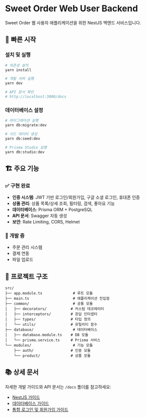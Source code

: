 # Sweet Order Web User Backend

Sweet Order 웹 사용자 애플리케이션을 위한 NestJS 백엔드 서비스입니다.

## 🚀 빠른 시작

### 설치 및 실행

```bash
# 의존성 설치
yarn install

# 개발 서버 실행
yarn dev

# API 문서 확인
# http://localhost:3000/docs
```

### 데이터베이스 설정

```bash
# 마이그레이션 실행
yarn db:migrate:dev

# 시드 데이터 생성
yarn db:seed:dev

# Prisma Studio 실행
yarn db:studio:dev
```

## 🏗️ 주요 기능

### ✅ 구현 완료

- **인증 시스템**: JWT 기반 로그인/회원가입, 구글 소셜 로그인, 휴대폰 인증
- **상품 관리**: 상품 목록/상세 조회, 필터링, 검색, 좋아요 기능
- **데이터베이스**: Prisma ORM + PostgreSQL
- **API 문서**: Swagger 자동 생성
- **보안**: Rate Limiting, CORS, Helmet

### 🔄 개발 중

- 주문 관리 시스템
- 결제 연동
- 파일 업로드

## 📁 프로젝트 구조

```
src/
├── app.module.ts              # 루트 모듈
├── main.ts                    # 애플리케이션 진입점
├── common/                    # 공통 모듈
│   ├── decorators/           # 커스텀 데코레이터
│   ├── interceptors/         # 응답 인터셉터
│   ├── types/                # 타입 정의
│   └── utils/                # 유틸리티 함수
├── database/                  # 데이터베이스
│   ├── database.module.ts    # DB 모듈
│   └── prisma.service.ts     # Prisma 서비스
└── modules/                   # 기능 모듈
    ├── auth/                 # 인증 모듈
    └── product/              # 상품 모듈
```

## 📚 상세 문서

자세한 개발 가이드와 API 문서는 `/docs` 폴더를 참고하세요:

- [NestJS 가이드](./docs/NestJS%20-%20가이드.md)
- [데이터베이스 가이드](./docs/데이터베이스%20-%20가이드.md)
- [통합 로그인 및 회원가입 가이드](./docs/통합%20로그인%20및%20회원가입%20-%20가이드.md)
